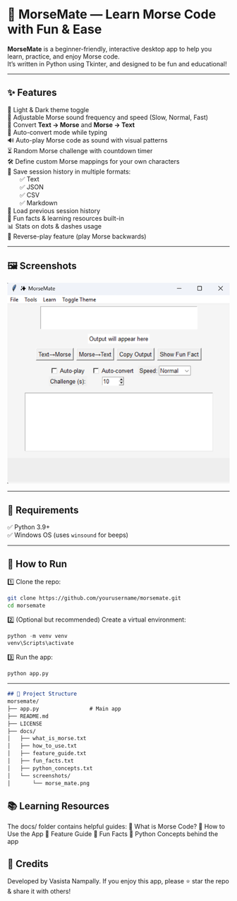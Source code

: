 # 🚀 MorseMate — Learn Morse Code with Fun & Ease

**MorseMate** is a beginner-friendly, interactive desktop app to help you learn, practice, and enjoy Morse code.  
It’s written in Python using Tkinter, and designed to be fun and educational!

---

## ✨ Features

🎨 Light & Dark theme toggle  
🎵 Adjustable Morse sound frequency and speed (Slow, Normal, Fast)  
📝 Convert **Text → Morse** and **Morse → Text**  
🔄 Auto-convert mode while typing  
🔊 Auto-play Morse code as sound with visual patterns  
⏳ Random Morse challenge with countdown timer  
🛠️ Define custom Morse mappings for your own characters  
📄 Save session history in multiple formats:  
  ✅ Text  
  ✅ JSON  
  ✅ CSV  
  ✅ Markdown  
📂 Load previous session history  
🎉 Fun facts & learning resources built-in  
📊 Stats on dots & dashes usage  
🎯 Reverse-play feature (play Morse backwards)

---

## 🖼️ Screenshots
 
![MorseMate](screenshots/MorseMate.png)

---

## 🧰 Requirements

✅ Python 3.9+  
✅ Windows OS (uses `winsound` for beeps)  

---

## 🚀 How to Run

1️⃣ Clone the repo:
```bash
git clone https://github.com/yourusername/morsemate.git
cd morsemate
```

2️⃣ (Optional but recommended) Create a virtual environment:
```python
python -m venv venv
venv\Scripts\activate
```

3️⃣ Run the app:
```python
python app.py

```

--- 
```md
## 📂 Project Structure
morsemate/
├── app.py                # Main app
├── README.md
├── LICENSE
├── docs/
│   ├── what_is_morse.txt
│   ├── how_to_use.txt
│   ├── feature_guide.txt
│   ├── fun_facts.txt
│   ├── python_concepts.txt
│   └── screenshots/
│       └── morse_mate.png

```
## 📚 Learning Resources
The docs/ folder contains helpful guides:
📖 What is Morse Code?
📖 How to Use the App
📖 Feature Guide
📖 Fun Facts
📖 Python Concepts behind the app


## 🧡 Credits
Developed by Vasista Nampally.
If you enjoy this app, please ⭐ star the repo & share it with others!
